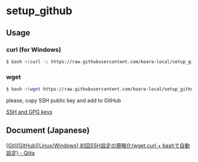 # setup_github

## Usage

### curl (for Windows)
```bash
$ bash <(curl -L https://raw.githubusercontent.com/koara-local/setup_github/master/setup_github.sh)
```

### wget
```bash
$ bash <(wget https://raw.githubusercontent.com/koara-local/setup_github/master/setup_github.sh -O -)
```

please, copy SSH public key and add to GitHub

[SSH and GPG keys](https://github.com/settings/keys)

## Document (Japanese)
[[Git][GitHub][Linux/Windows] 初回SSH設定の簡略化(wget,curl + bashで自動設定) - Qiita](http://qiita.com/koara-local/items/9c62da6e701f90df69ff)
